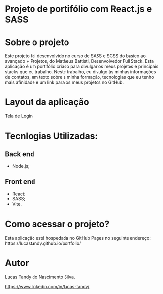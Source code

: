 # Projeto de portifólio com React.js e SASS

# Sobre o projeto
Este projeto foi desenvolvido no curso de SASS e SCSS do básico ao avançado + Projetos, do Matheus Battisti, Desenvolvedor Full Stack.
Esta aplicação é um portifólio criado para divulgar os meus projetos e principais stacks que eu trabalho. Neste trabalho, eu divulgo às minhas informações de contatos, um texto sobre a minha formação, tecnologias que eu tenho mais afinidade e um link para os meus projetos no GitHub.

# Layout da aplicação
Tela de Login:

# Tecnlogias Utilizadas:

## Back end
* Node.js;

## Front end
* React;
* SASS;
* Vite.

# Como acessar o projeto?
Esta aplicação está hospedada no GitHub Pages no seguinte endereço: https://lucastandy.github.io/portfolio/

# Autor
Lucas Tandy do Nascimento Silva.

https://www.linkedin.com/in/lucas-tandy/
